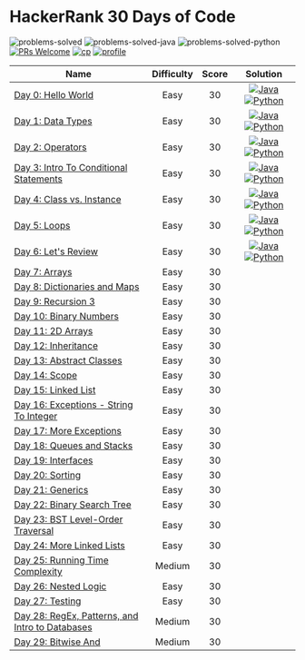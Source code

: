 # HackerRank 30 Days of Code

![problems-solved](https://img.shields.io/badge/Problems%20Solved-0/30-1f425f.svg)
![problems-solved-java](https://img.shields.io/badge/Java-0/30-008000.svg)
![problems-solved-python](https://img.shields.io/badge/Python-0/30-008000.svg)
[![PRs Welcome](https://img.shields.io/badge/PRs-welcome-brightgreen.svg)](CONTRIBUTING.md)
[![cp](https://img.shields.io/badge/also%20see-Competitve%20Programming-1f72ff.svg)](https://github.com/anishLearnsToCode/competitive-programming)
[![profile](https://img.shields.io/badge/also%20see-My%20Hackerrank%20Profile-1f72ff.svg)](https://www.hackerrank.com/anishviewer)

| Name | Difficulty | Score | Solution |
|------|:----------:|:-----:|:--------:|
| [Day 0: Hello World](https://www.hackerrank.com/challenges/30-hello-world) | Easy | 30 | [![Java](https://img.icons8.com/color/40/000000/java-coffee-cup-logo.png)](src/Day0.java) [![Python](https://img.icons8.com/color/35/000000/python.png)](python/day_0.py) |
| [Day 1: Data Types](https://www.hackerrank.com/challenges/30-data-types) | Easy | 30 | [![Java](https://img.icons8.com/color/40/000000/java-coffee-cup-logo.png)](src/Day1.java) [![Python](https://img.icons8.com/color/35/000000/python.png)](python/day_1.py) |
| [Day 2: Operators](https://www.hackerrank.com/challenges/30-operators) | Easy | 30 | [![Java](https://img.icons8.com/color/40/000000/java-coffee-cup-logo.png)](src/Day2.java) [![Python](https://img.icons8.com/color/35/000000/python.png)](python/day_2.py) |
| [Day 3: Intro To Conditional Statements](https://www.hackerrank.com/challenges/30-conditional-statements) | Easy | 30 | [![Java](https://img.icons8.com/color/40/000000/java-coffee-cup-logo.png)](src/Day3.java) [![Python](https://img.icons8.com/color/35/000000/python.png)](python/day_3.py) |
| [Day 4: Class vs. Instance](https://www.hackerrank.com/challenges/30-class-vs-instance) | Easy | 30 | [![Java](https://img.icons8.com/color/40/000000/java-coffee-cup-logo.png)](src/Day4.java) [![Python](https://img.icons8.com/color/35/000000/python.png)](python/day_4.py) |
| [Day 5: Loops](https://www.hackerrank.com/challenges/30-loops) | Easy | 30 | [![Java](https://img.icons8.com/color/40/000000/java-coffee-cup-logo.png)](src/Day5.java) [![Python](https://img.icons8.com/color/35/000000/python.png)](python/day_5.py) |
| [Day 6: Let's Review](https://www.hackerrank.com/challenges/30-review-loop) | Easy | 30 | [![Java](https://img.icons8.com/color/40/000000/java-coffee-cup-logo.png)](src/Day6.java) [![Python](https://img.icons8.com/color/35/000000/python.png)](python/day_6.py) |
| [Day 7: Arrays](https://www.hackerrank.com/challenges/30-arrays) | Easy | 30 | |
| [Day 8: Dictionaries and Maps](https://www.hackerrank.com/challenges/30-dictionaries-and-maps) | Easy | 30 | |
| [Day 9: Recursion 3](https://www.hackerrank.com/challenges/30-recursion) | Easy | 30 | |
| [Day 10: Binary Numbers](https://www.hackerrank.com/challenges/30-binary-numbers) | Easy | 30 | |
| [Day 11: 2D Arrays](https://www.hackerrank.com/challenges/30-2d-arrays) | Easy | 30 | |
| [Day 12: Inheritance](https://www.hackerrank.com/challenges/30-inheritance) | Easy | 30 | |
| [Day 13: Abstract Classes](https://www.hackerrank.com/challenges/30-abstract-classes) | Easy | 30 | |
| [Day 14: Scope](https://www.hackerrank.com/challenges/30-scope) | Easy | 30 | |
| [Day 15: Linked List](https://www.hackerrank.com/challenges/30-linked-list) | Easy | 30 | |
| [Day 16: Exceptions - String To Integer](https://www.hackerrank.com/challenges/30-exceptions-string-to-integer) | Easy | 30 | |
| [Day 17: More Exceptions](https://www.hackerrank.com/challenges/30-more-exceptions) | Easy | 30 | |
| [Day 18: Queues and Stacks](https://www.hackerrank.com/challenges/30-queues-stacks) | Easy | 30 | |
| [Day 19: Interfaces](https://www.hackerrank.com/challenges/30-interfaces) | Easy | 30 | |
| [Day 20: Sorting](https://www.hackerrank.com/challenges/30-sorting) | Easy | 30 | |
| [Day 21: Generics](https://www.hackerrank.com/challenges/30-generics) | Easy | 30 | |
| [Day 22: Binary Search Tree](https://www.hackerrank.com/challenges/30-binary-search-trees) | Easy | 30 | |
| [Day 23: BST Level-Order Traversal](https://www.hackerrank.com/challenges/30-binary-trees) | Easy | 30 | |
| [Day 24: More Linked Lists](https://www.hackerrank.com/challenges/30-linked-list-deletion) | Easy | 30 | |
| [Day 25: Running Time Complexity](https://www.hackerrank.com/challenges/30-running-time-and-complexity) | Medium | 30 | |
| [Day 26: Nested Logic](https://www.hackerrank.com/challenges/30-nested-logic) | Easy | 30 | |
| [Day 27: Testing](https://www.hackerrank.com/challenges/30-testing) | Easy | 30 | |
| [Day 28: RegEx, Patterns, and Intro to Databases](https://www.hackerrank.com/challenges/30-regex-patterns) | Medium | 30 | |
| [Day 29: Bitwise And](https://www.hackerrank.com/challenges/30-bitwise-and) | Medium | 30 | |
